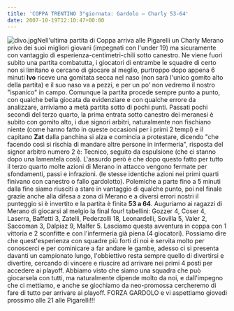 ```yaml
---
title: 'COPPA TRENTINO 3°giornata: Gardolo – Charly 53-64'
date: 2007-10-19T12:10:47+00:00
---
```

![divo.jpg](/images/articoli/caricatura-ivo-leonardelli.jpg)Nell'ultima partita di Coppa arriva alle Pigarelli un Charly Merano privo dei suoi migliori giovani (impegnati con l'under 19) ma sicuramente con vantaggio di esperienza-centimetri-chili sotto canestro. Ne viene fuori subito una partita combatutta, i giocatori di entrambe le squadre di certo non si limitano e cercano di giocare al meglio, purtroppo dopo appena 6 minuti **Ivo** riceve una gomitata secca nel naso (non sarà l'unico gomito alto della partita) e il suo naso va a pezzi, e per un po' non vedremo il nostro "ispanico" in campo.  Comunque la partita procede sempre punto a punto, con qualche bella giocata da evidenziare e con qualche errore da analizzare, arriviamo a metà partita sotto di pochi punti. Passati pochi secondi del terzo quarto, la prima entrata sotto canestro dei meranesi è subito con gomito alto, i due signori arbitri, naturalmente non fischiano niente (come hanno fatto in queste occasioni per i primi 2 tempi) e il capitano **Zat** dalla panchina si alza e comincia a protestare, dicendo "che facendo così si rischia di mandare altre persone in infermeria", risposta del signor arbitro numero 2 è: Tecnico, seguito da espulsione (che ci stanno dopo una lamentela così). L'assurdo però è che dopo questo fatto per tutto il terzo quarto molte azioni di Merano in attacco vengono fermate per sfondamenti, passi e infrazioni. (le stesse identiche azioni nei primi quarti finivano con canestro o fallo gardolotto). Polemiche a parte fino a 5 minuti dalla fine siamo riusciti a stare in vantaggio di qualche punto, poi nel finale grazie anche alla difesa a zona di Merano e a diversi errori nostri il punteggio si è invertito e la partita è finita **53 a 64**. Auguriamo ai ragazzi di Merano di giocarsi al melgio la final four! tabellini: Gozzer 4, Coser 4, Laserra, Baffetti 3, Zatelli, Pederzolli 18, Leonardelli, Sovilla 5, Valer 2, Saccoman 3, Dalpiaz 9, Malfer 5. Lasciamo questa avventura in coppa con 1 vittoria e 2 sconfitte e con l'infermeria già piena (4 giocatori). Possiamo dire che quest'esperienza con squadre più forti di noi è servita molto per conoscerci e per cominicare a far andare le gambe, adesso ci si presenta davanti un campionato lungo, l'obbiettivo resta sempre quello di divertirsi e divertire, cercando di vincere e riuscire ad arrivare nei primi 4 posti per accedere ai playoff. Abbiamo visto che siamo una squadra che può giocarsela con tutti, ma naturalmente dipende molto da noi, e dall'impegno che ci mettiamo, e anche se giochiamo da neo-promossa cercheremo di fare di tutto per arrivare ai playoff. FORZA GARDOLO e vi aspettiamo giovedi prossimo alle 21 alle Pigarelli!!!